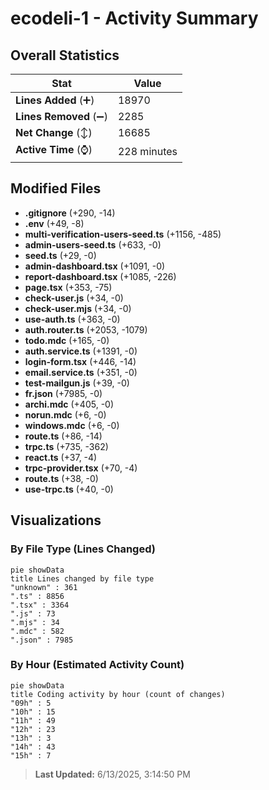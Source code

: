 # ecodeli-1 - Activity Summary 

## Overall Statistics

| Stat                   | Value                                                             |
| ---------------------- | ----------------------------------------------------------------- |
| **Lines Added** (➕)   | 18970                                          |
| **Lines Removed** (➖) | 2285                                        |
| **Net Change** (↕)    | 16685                |
| **Active Time** (⌚)   | 228 minutes |


## Modified Files
- **.gitignore** (+290, -14)
- **.env** (+49, -8)
- **multi-verification-users-seed.ts** (+1156, -485)
- **admin-users-seed.ts** (+633, -0)
- **seed.ts** (+29, -0)
- **admin-dashboard.tsx** (+1091, -0)
- **report-dashboard.tsx** (+1085, -226)
- **page.tsx** (+353, -75)
- **check-user.js** (+34, -0)
- **check-user.mjs** (+34, -0)
- **use-auth.ts** (+363, -0)
- **auth.router.ts** (+2053, -1079)
- **todo.mdc** (+165, -0)
- **auth.service.ts** (+1391, -0)
- **login-form.tsx** (+446, -14)
- **email.service.ts** (+351, -0)
- **test-mailgun.js** (+39, -0)
- **fr.json** (+7985, -0)
- **archi.mdc** (+405, -0)
- **norun.mdc** (+6, -0)
- **windows.mdc** (+6, -0)
- **route.ts** (+86, -14)
- **trpc.ts** (+735, -362)
- **react.ts** (+37, -4)
- **trpc-provider.tsx** (+70, -4)
- **route.ts** (+38, -0)
- **use-trpc.ts** (+40, -0)

## Visualizations

### By File Type (Lines Changed)

```mermaid
pie showData
title Lines changed by file type
"unknown" : 361
".ts" : 8856
".tsx" : 3364
".js" : 73
".mjs" : 34
".mdc" : 582
".json" : 7985
```

### By Hour (Estimated Activity Count)

```mermaid
pie showData
title Coding activity by hour (count of changes)
"09h" : 5
"10h" : 15
"11h" : 49
"12h" : 23
"13h" : 3
"14h" : 43
"15h" : 7
```


> **Last Updated:** 6/13/2025, 3:14:50 PM